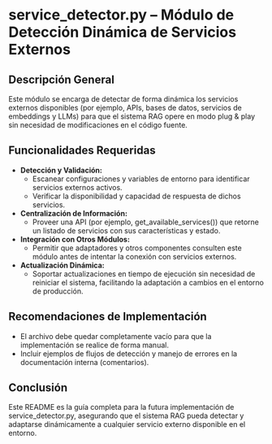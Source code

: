 # service_detector.py – Módulo de Detección Dinámica de Servicios Externos

## Descripción General
Este módulo se encarga de detectar de forma dinámica los servicios externos disponibles (por ejemplo, APIs, bases de datos, servicios de embeddings y LLMs) para que el sistema RAG opere en modo plug & play sin necesidad de modificaciones en el código fuente.

## Funcionalidades Requeridas
- **Detección y Validación:**  
  - Escanear configuraciones y variables de entorno para identificar servicios externos activos.
  - Verificar la disponibilidad y capacidad de respuesta de dichos servicios.
- **Centralización de Información:**  
  - Proveer una API (por ejemplo, get_available_services()) que retorne un listado de servicios con sus características y estado.
- **Integración con Otros Módulos:**  
  - Permitir que adaptadores y otros componentes consulten este módulo antes de intentar la conexión con servicios externos.
- **Actualización Dinámica:**  
  - Soportar actualizaciones en tiempo de ejecución sin necesidad de reiniciar el sistema, facilitando la adaptación a cambios en el entorno de producción.

## Recomendaciones de Implementación
- El archivo debe quedar completamente vacío para que la implementación se realice de forma manual.
- Incluir ejemplos de flujos de detección y manejo de errores en la documentación interna (comentarios).

## Conclusión
Este README es la guía completa para la futura implementación de service_detector.py, asegurando que el sistema RAG pueda detectar y adaptarse dinámicamente a cualquier servicio externo disponible en el entorno.
